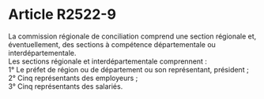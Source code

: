 # Article R2522-9

  
La commission régionale de conciliation comprend une section régionale et, éventuellement, des sections à compétence départementale ou interdépartementale.   
Les sections régionale et interdépartementale comprennent :   
1° Le préfet de région ou de département ou son représentant, président ;   
2° Cinq représentants des employeurs ;   
3° Cinq représentants des salariés.